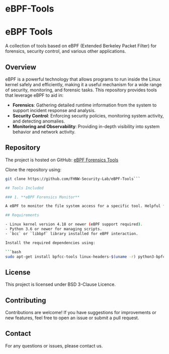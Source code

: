 # eBPF-Tools

# eBPF Tools

A collection of tools based on eBPF (Extended Berkeley Packet Filter) for forensics, security control, and various other applications.

## Overview

eBPF is a powerful technology that allows programs to run inside the Linux kernel safely and efficiently, making it a useful mechanism for a wide range of security, monitoring, and forensic tasks. This repository provides tools that leverage eBPF to aid in:

- **Forensics**: Gathering detailed runtime information from the system to support incident response and analysis.
- **Security Control**: Enforcing security policies, monitoring system activity, and detecting anomalies.
- **Monitoring and Observability**: Providing in-depth visibility into system behavior and network activity.

## Repository

The project is hosted on GitHub: [eBPF Forensics Tools](https://github.com/FHNW-Security-Lab/eBPF-Tools)

Clone the repository using:

```bash
git clone https://github.com/FHNW-Security-Lab/eBPF-Tools```

## Tools Included

### 1. **eBPF Forensics Monitor**

A eBPF to monitor the file system access for a specific tool. Helpful for forensics and to find data left on the disk by programs 

## Requirements

- Linux kernel version 4.18 or newer (eBPF support required).
- Python 3.6 or newer for managing scripts.
- `bcc` or `libbpf` library installed for eBPF interaction.

Install the required dependencies using:

```bash
sudo apt-get install bpfcc-tools linux-headers-$(uname -r) python3-bpfcc
```

## License

This project is licensed under BSD 3-Clause Licence.

## Contributing

Contributions are welcome! If you have suggestions for improvements or new features, feel free to open an issue or submit a pull request.

## Contact

For any questions or issues, please contact us.


